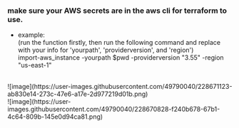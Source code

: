 ### make sure your AWS secrets are in the aws cli for terraform to use.</br>

- example: <br>
(run the function firstly, then run the following command and replace with your info for 'yourpath', 'providerversion', and 'region')<br>
import-aws_instance -yourpath $pwd -providerversion "3.55" -region "us-east-1"
<br>
![image](https://user-images.githubusercontent.com/49790040/228671123-ab830e14-273c-47e6-a17e-2d977219d01b.png)
<br>
![image](https://user-images.githubusercontent.com/49790040/228670828-f240b678-67b1-4c64-809b-145e0d94ca81.png)
